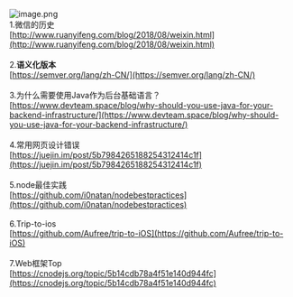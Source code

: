 ![image.png](https://cdn.nlark.com/yuque/0/2020/png/132503/1605583006400-f0c76d87-5400-4d2a-a64c-c2b361bba897.png#height=608&id=ZnlDX&margin=%5Bobject%20Object%5D&name=image.png&originHeight=608&originWidth=1080&originalType=binary&size=1152794&status=done&style=none&width=1080)<br />1.微信的历史<br />[http://www.ruanyifeng.com/blog/2018/08/weixin.html](http://www.ruanyifeng.com/blog/2018/08/weixin.html)<br />
<br />2.**语义化版本**<br />[https://semver.org/lang/zh-CN/](https://semver.org/lang/zh-CN/)<br />
<br />3.为什么需要使用Java作为后台基础语言？<br />[https://www.devteam.space/blog/why-should-you-use-java-for-your-backend-infrastructure/](https://www.devteam.space/blog/why-should-you-use-java-for-your-backend-infrastructure/)<br />
<br />4.常用网页设计错误<br />[https://juejin.im/post/5b7984265188254312414c1f](https://juejin.im/post/5b7984265188254312414c1f)<br />
<br />5.node最佳实践<br />[https://github.com/i0natan/nodebestpractices](https://github.com/i0natan/nodebestpractices)<br />
<br />6.Trip-to-ios<br />[https://github.com/Aufree/trip-to-iOS](https://github.com/Aufree/trip-to-iOS)<br />
<br />7.Web框架Top<br />[https://cnodejs.org/topic/5b14cdb78a4f51e140d944fc](https://cnodejs.org/topic/5b14cdb78a4f51e140d944fc)
